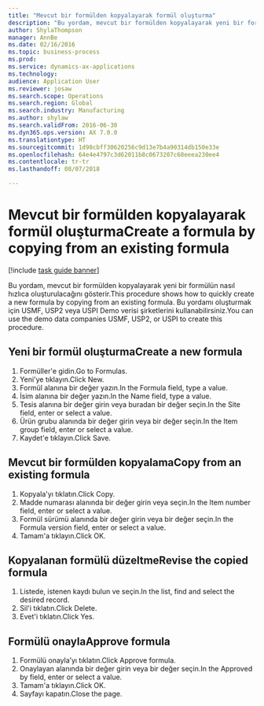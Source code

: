 ```yaml
--- 
title: "Mevcut bir formülden kopyalayarak formül oluşturma"
description: "Bu yordam, mevcut bir formülden kopyalayarak yeni bir formülün nasıl hızlıca oluşturulacağını gösterir."
author: ShylaThompson
manager: AnnBe
ms.date: 02/16/2016
ms.topic: business-process
ms.prod: 
ms.service: dynamics-ax-applications
ms.technology: 
audience: Application User
ms.reviewer: josaw
ms.search.scope: Operations
ms.search.region: Global
ms.search.industry: Manufacturing
ms.author: shylaw
ms.search.validFrom: 2016-06-30
ms.dyn365.ops.version: AX 7.0.0
ms.translationtype: HT
ms.sourcegitcommit: 1d98cbff30620256c9d13e7b4a90314db150e33e
ms.openlocfilehash: 64e4e4797c3d62011b8c0673207c68eeea230ee4
ms.contentlocale: tr-tr
ms.lasthandoff: 08/07/2018

---
```

# <a name="create-a-formula-by-copying-from-an-existing-formula"></a><span data-ttu-id="f5493-103">Mevcut bir formülden kopyalayarak formül oluşturma</span><span class="sxs-lookup"><span data-stu-id="f5493-103">Create a formula by copying from an existing formula</span></span>

[!include [task guide banner](../../includes/task-guide-banner.md)]

<span data-ttu-id="f5493-104">Bu yordam, mevcut bir formülden kopyalayarak yeni bir formülün nasıl hızlıca oluşturulacağını gösterir.</span><span class="sxs-lookup"><span data-stu-id="f5493-104">This procedure shows how to quickly create a new formula by copying from an existing formula.</span></span> <span data-ttu-id="f5493-105">Bu yordamı oluşturmak için USMF, USP2 veya USPI Demo verisi şirketlerini kullanabilirsiniz.</span><span class="sxs-lookup"><span data-stu-id="f5493-105">You can use the demo data companies USMF, USP2, or USPI to create this procedure.</span></span>


## <a name="create-a-new-formula"></a><span data-ttu-id="f5493-106">Yeni bir formül oluşturma</span><span class="sxs-lookup"><span data-stu-id="f5493-106">Create a new formula</span></span>
1. <span data-ttu-id="f5493-107">Formüller'e gidin.</span><span class="sxs-lookup"><span data-stu-id="f5493-107">Go to Formulas.</span></span>
2. <span data-ttu-id="f5493-108">Yeni'ye tıklayın.</span><span class="sxs-lookup"><span data-stu-id="f5493-108">Click New.</span></span>
3. <span data-ttu-id="f5493-109">Formül alanına bir değer yazın.</span><span class="sxs-lookup"><span data-stu-id="f5493-109">In the Formula field, type a value.</span></span>
4. <span data-ttu-id="f5493-110">İsim alanına bir değer yazın.</span><span class="sxs-lookup"><span data-stu-id="f5493-110">In the Name field, type a value.</span></span>
5. <span data-ttu-id="f5493-111">Tesis alanına bir değer girin veya buradan bir değer seçin.</span><span class="sxs-lookup"><span data-stu-id="f5493-111">In the Site field, enter or select a value.</span></span>
6. <span data-ttu-id="f5493-112">Ürün grubu alanında bir değer girin veya bir değer seçin.</span><span class="sxs-lookup"><span data-stu-id="f5493-112">In the Item group field, enter or select a value.</span></span>
7. <span data-ttu-id="f5493-113">Kaydet'e tıklayın.</span><span class="sxs-lookup"><span data-stu-id="f5493-113">Click Save.</span></span>

## <a name="copy-from-an-existing-formula"></a><span data-ttu-id="f5493-114">Mevcut bir formülden kopyalama</span><span class="sxs-lookup"><span data-stu-id="f5493-114">Copy from an existing formula</span></span>
1. <span data-ttu-id="f5493-115">Kopyala'yı tıklatın.</span><span class="sxs-lookup"><span data-stu-id="f5493-115">Click Copy.</span></span>
2. <span data-ttu-id="f5493-116">Madde numarası alanında bir değer girin veya seçin.</span><span class="sxs-lookup"><span data-stu-id="f5493-116">In the Item number field, enter or select a value.</span></span>
3. <span data-ttu-id="f5493-117">Formül sürümü alanında bir değer girin veya bir değer seçin.</span><span class="sxs-lookup"><span data-stu-id="f5493-117">In the Formula version field, enter or select a value.</span></span>
4. <span data-ttu-id="f5493-118">Tamam'a tıklayın.</span><span class="sxs-lookup"><span data-stu-id="f5493-118">Click OK.</span></span>

## <a name="revise-the-copied-formula"></a><span data-ttu-id="f5493-119">Kopyalanan formülü düzeltme</span><span class="sxs-lookup"><span data-stu-id="f5493-119">Revise the copied formula</span></span>
1. <span data-ttu-id="f5493-120">Listede, istenen kaydı bulun ve seçin.</span><span class="sxs-lookup"><span data-stu-id="f5493-120">In the list, find and select the desired record.</span></span>
2. <span data-ttu-id="f5493-121">Sil'i tıklatın.</span><span class="sxs-lookup"><span data-stu-id="f5493-121">Click Delete.</span></span>
3. <span data-ttu-id="f5493-122">Evet'i tıklatın.</span><span class="sxs-lookup"><span data-stu-id="f5493-122">Click Yes.</span></span>

## <a name="approve-formula"></a><span data-ttu-id="f5493-123">Formülü onayla</span><span class="sxs-lookup"><span data-stu-id="f5493-123">Approve formula</span></span>
1. <span data-ttu-id="f5493-124">Formülü onayla’yı tıklatın.</span><span class="sxs-lookup"><span data-stu-id="f5493-124">Click Approve formula.</span></span>
2. <span data-ttu-id="f5493-125">Onaylayan alanında bir değer girin veya bir değer seçin.</span><span class="sxs-lookup"><span data-stu-id="f5493-125">In the Approved by field, enter or select a value.</span></span>
3. <span data-ttu-id="f5493-126">Tamam'a tıklayın.</span><span class="sxs-lookup"><span data-stu-id="f5493-126">Click OK.</span></span>
4. <span data-ttu-id="f5493-127">Sayfayı kapatın.</span><span class="sxs-lookup"><span data-stu-id="f5493-127">Close the page.</span></span>



